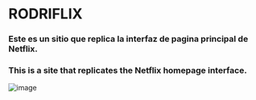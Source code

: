 # RODRIFLIX
### Este es un sitio que replica la interfaz de pagina principal de Netflix. 
### This is a site that replicates the Netflix homepage interface.

![image](https://user-images.githubusercontent.com/46611601/147969356-550cee35-70aa-47fa-af75-7a82a25afb8b.png)
